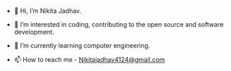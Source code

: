 - 👋 Hi, I’m Nikita Jadhav.
- 👀 I’m interested in coding, contributing to the open source and software development.
- 🌱 I’m currently learning computer engineering.

- 📫 How to reach me - Nikitajadhav4124@gmail.com

<!---
NIKITAjadhav4124/NIKITAjadhav4124 is a ✨ special ✨ repository because its `README.md` (this file) appears on your GitHub profile.
You can click the Preview link to take a look at your changes.
--->
